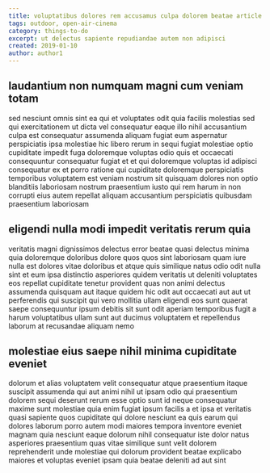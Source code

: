 ```yaml
---
title: voluptatibus dolores rem accusamus culpa dolorem beatae article 7910
tags: outdoor, open-air-cinema
category: things-to-do
excerpt: ut delectus sapiente repudiandae autem non adipisci
created: 2019-01-10
author: author1
---
```


## laudantium non numquam magni cum veniam totam

sed nesciunt omnis sint ea qui et voluptates odit quia facilis molestias sed qui exercitationem ut dicta vel consequatur eaque illo nihil accusantium culpa est consequatur assumenda aliquam fugiat eum aspernatur perspiciatis ipsa molestiae hic libero rerum in sequi fugiat molestiae optio cupiditate impedit fuga doloremque voluptas odio quis et occaecati consequuntur consequatur fugiat et et qui doloremque voluptas id adipisci consequatur ex et porro ratione qui cupiditate doloremque perspiciatis temporibus voluptatem est veniam nostrum sit quisquam dolores non optio blanditiis laboriosam nostrum praesentium iusto qui rem harum in non corrupti eius autem repellat aliquam accusantium perspiciatis quibusdam praesentium laboriosam

## eligendi nulla modi impedit veritatis rerum quia

veritatis magni dignissimos delectus error beatae quasi delectus minima quia doloremque doloribus dolore quos quos sint laboriosam quam iure nulla est dolores vitae doloribus et atque quis similique natus odio odit nulla sint et eum ipsa distinctio asperiores quidem veritatis ut deleniti voluptates eos repellat cupiditate tenetur provident quas non animi delectus assumenda quisquam aut itaque quidem hic odit aut occaecati aut aut ut perferendis qui suscipit qui vero mollitia ullam eligendi eos sunt quaerat saepe consequuntur ipsum debitis sit sunt odit aperiam temporibus fugit a harum voluptatibus ullam sunt aut ducimus voluptatem et repellendus laborum at recusandae aliquam nemo

## molestiae eius saepe nihil minima cupiditate eveniet

dolorum et alias voluptatem velit consequatur atque praesentium itaque suscipit assumenda qui aut animi nihil ut ipsam odio qui praesentium dolorem sequi deserunt rerum esse optio sunt id neque consequatur maxime sunt molestiae quia enim fugiat ipsum facilis a et ipsa et veritatis quasi sapiente quos cupiditate qui dolore nesciunt ea quis earum qui dolores laborum porro autem modi maiores tempora inventore eveniet magnam quia nesciunt eaque dolorum nihil consequatur iste dolor natus asperiores praesentium quas vitae similique sunt velit dolorem reprehenderit unde molestiae qui dolorum provident beatae explicabo maiores et voluptas eveniet ipsam quia beatae deleniti ad aut sint
